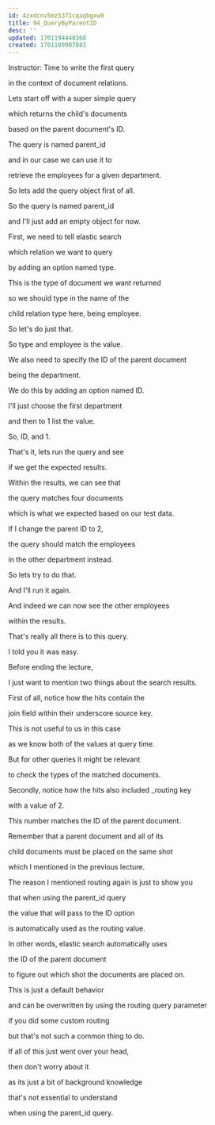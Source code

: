 ```yaml
---
id: 4zxdcnv5mz5371cqaqbgxw0
title: 94_QueryByParentID
desc: ''
updated: 1701194448368
created: 1701109907883
---
```

Instructor: Time to write the first query

in the context of document relations.

Lets start off with a super simple query

which returns the child's documents

based on the parent document's ID.

The query is named parent_id

and in our case we can use it to

retrieve the employees for a given department.

So lets add the query object first of all.

So the query is named parent_id

and I'll just add an empty object for now.

First, we need to tell elastic search

which relation we want to query

by adding an option named type.

This is the type of document we want returned

so we should type in the name of the

child relation type here, being employee.

So let's do just that.

So type and employee is the value.

We also need to specify the ID of the parent document

being the department.

We do this by adding an option named ID.

I'll just choose the first department

and then to 1 list the value.

So, ID, and 1.

That's it, lets run the query and see

if we get the expected results.

Within the results, we can see that

the query matches four documents

which is what we expected based on our test data.

If I change the parent ID to 2,

the query should match the employees

in the other department instead.

So lets try to do that.

And I'll run it again.

And indeed we can now see the other employees

within the results.

That's really all there is to this query.

I told you it was easy.

Before ending the lecture,

I just want to mention two things about the search results.

First of all, notice how the hits contain the

join field within their underscore source key.

This is not useful to us in this case

as we know both of the values at query time.

But for other queries it might be relevant

to check the types of the matched documents.

Secondly, notice how the hits also included _routing key

with a value of 2.

This number matches the ID of the parent document.

Remember that a parent document and all of its

child documents must be placed on the same shot

which I mentioned in the previous lecture.

The reason I mentioned routing again is just to show you

that when using the parent_id query

the value that will pass to the ID option

is automatically used as the routing value.

In other words, elastic search automatically uses

the ID of the parent document

to figure out which shot the documents are placed on.

This is just a default behavior

and can be overwritten by using the routing query parameter

if you did some custom routing

but that's not such a common thing to do.

If all of this just went over your head,

then don't worry about it

as its just a bit of background knowledge

that's not essential to understand

when using the parent_id query.